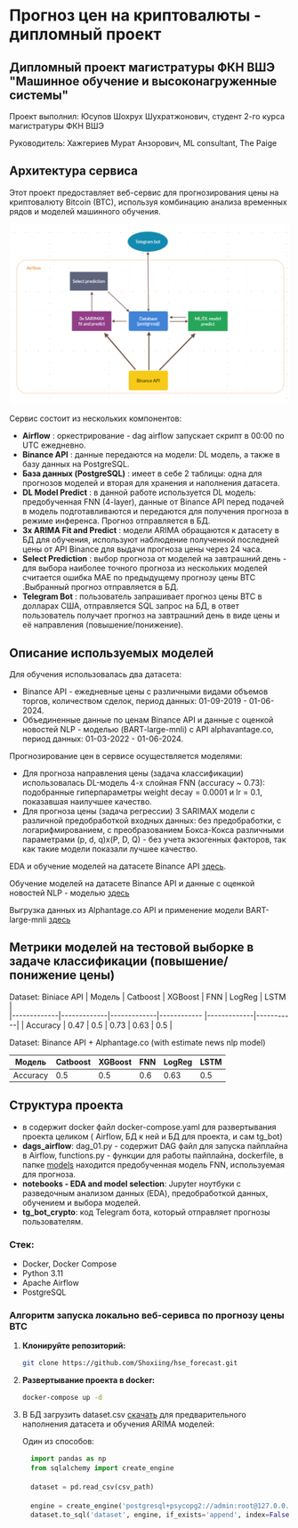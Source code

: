 # Прогноз цен на криптовалюты - дипломный проект

## Дипломный проект магистратуры ФКН ВШЭ "Машинное обучение и высоконагруженные системы"

Проект выполнил: Юсупов Шохрух Шухратжонович, студент 2-го курса магистратуры ФКН ВШЭ

Руководитель: Хажгериев Мурат Анзорович, ML consultant, The Paige

## Архитектура сервиса

Этот проект предоставляет веб-сервис для прогнозирования цены на криптовалюту  Bitcoin (BTC), используя комбинацию анализа временных рядов и моделей машинного обучения.   

![Архитектура](https://github.com/Shoxiing/for/blob/main/archt.png)

Сервис состоит из нескольких компонентов:

- **Airflow** : оркестрирование - dag airflow запускает скрипт в 00:00 по UTC ежедневно.
- **Binance API** : данные передаются на модели: DL модель, а также в базу данных на PostgreSQL.
- **База данных (PostgreSQL)** : имеет в себе 2 таблицы: одна для прогнозов моделей и вторая для хранения и наполнения датасета.
- **DL Model Predict** : в данной работе используется DL модель: предобученная FNN (4-layer), данные от Binance API перед подачей в модель подготавливаются и передаются для получения прогноза в режиме инференса. Прогноз отправляется в БД.
- **3x ARIMA Fit and Predict** : модели ARIMA обращаются к датасету в БД для обучения, используют наблюдение полученной последней цены от API Binance для выдачи прогноза цены через 24 часа.
- **Select Prediction** : выбор прогноза от моделей на завтрашний день - для выбора наиболее точного прогноза из нескольких моделей считается ошибка MAE по предыдущему прогнозу цены BTC .Выбранный прогноз отправляется в БД.
- **Telegram Bot** : пользователь запрашивает прогноз цены BTC в долларах США, отправляется SQL запрос на БД, в ответ пользователь получает прогноз на завтрашний день в виде цены и её направления (повышение/понижение).



## Описание используемых моделей
Для обучения использовалась два датасета: 
- Binance API - ежедневные цены с различными видами объемов торгов, количеством сделок, период данных: 01-09-2019 - 01-06-2024.
- Объединенные данные по ценам Binance API и данные с оценкой новостей NLP - моделью (BART-large-mnli) с API alphavantage.co, период данных: 01-03-2022 - 01-06-2024.

Прогнозирование цен в сервисе осуществляется моделями:
- Для прогноза направления цены (задача классификации) использовалась DL-модель 4-х слойная FNN (accuracy ~ 0.73): подобранные гиперпараметры weight decay = 0.0001 и lr = 0.1, показавшая наилучшее качество. 
- Для прогноза цены (задача регрессии) 3 SARIMAX модели с различной предобработкой входных данных: без предобработки, с логарифмированием, с преобразованием Бокса-Кокса различными параметрами (p, d, q)x(P, D, Q) - без учета экзогенных факторов, так как такие модели показали лучшее качество.


EDA и обучение моделей на датасете Binance API [здесь](notebooks%20-%20EDA%20and%20model%20selection/model_selection.ipynb).

Обучение моделей на датасете Binance API и данные с оценкой новостей NLP - моделью  [здесь](notebooks%20-%20EDA%20and%20model%20selection/model_selection%20-%20with%20estimate%20news%20data.ipynb)

Выгрузка данных из Alphantage.co API и применение модели BART-large-mnli [здесь](notebooks%20-%20EDA%20and%20model%20selection/nlp_dataset.ipynb)



## Метрики моделей на тестовой выборке в задаче классификации (повышение/понижение цены)


Dataset: Biniace API
|  Модель     | Catboost    | XGBoost     | FNN         | LogReg      | LSTM      |                  
|-------------|-------------|-------------|------------ |-------------|-----------|
| Accuracy    | 0.47        | 0.5         |  0.73       | 0.63        | 0.5       |


Dataset: Binance API + Alphantage.co (with estimate news nlp model)

|  Модель     | Catboost    | XGBoost     | FNN         | LogReg      | LSTM      |                  
|-------------|-------------|-------------|------------ |-------------|-----------|
| Accuracy    | 0.5         | 0.5         |  0.6        | 0.63        | 0.5       |



## Структура проекта
- в содержит docker файл docker-compose.yaml для развертывания проекта целиком ( Airflow, БД к ней и БД для проекта, и сам tg_bot)
- **dags_airflow**: dag_01.py - содержит DAG файл для запуска пайплайна в Airflow, functions.py - функции для работы пайплайна, dockerfile, в папке [models](dags_airflow/models) находится предобученная модель FNN, используемая для прогноза.
- **notebooks - EDA and model selection**: Jupyter ноутбуки с разведочным анализом данных (EDA), предобработкой данных, обучением и выбора моделей.
- **tg_bot_crypto**: код Telegram бота, который отправляет прогнозы пользователям.


### Стек:

- Docker, Docker Compose
- Python 3.11
- Apache Airflow
- PostgreSQL

### Алгоритм запуска локально веб-серивса по прогнозу цены BTC

1. **Клонируйте репозиторий:**

    ```sh
    git clone https://github.com/Shoxiing/hse_forecast.git
    ```

2. **Развертывание проекта в docker:**

    ```sh
    docker-compose up -d
    ```
3. В БД загрузить dataset.csv [скачать](https://drive.google.com/file/d/167KvpGBYilRRi6ej3HWP-Nv_i9Ix8AT_/view?usp=drive_link) для предварительного наполнения датасета и обучения ARIMA моделей:
   
    Один из способов:

   ```python
     import pandas as np
     from sqlalchemy import create_engine

     dataset = pd.read_csv(csv_path)
   
     engine = create_engine('postgresql+psycopg2://admin:root@127.0.0.1:5432/postgres') 
     dataset.to_sql('dataset', engine, if_exists='append', index=False)
   
    ```


